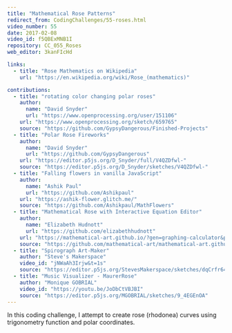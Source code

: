 ```yaml
---
title: "Mathematical Rose Patterns"
redirect_from: CodingChallenges/55-roses.html
video_number: 55
date: 2017-02-08
video_id: f5QBExMNB1I
repository: CC_055_Roses
web_editor: 3kanFIcHd

links:
  - title: "Rose Mathematics on Wikipedia"
    url: "https://en.wikipedia.org/wiki/Rose_(mathematics)"

contributions:
  - title: "rotating color changing polar roses"
    author:
      name: "David Snyder"
      url: "https://www.openprocessing.org/user/151106"
    url: "https://www.openprocessing.org/sketch/659765"
    source: "https://github.com/GypsyDangerous/Finished-Projects"
  - title: "Polar Rose Fireworks"
    author:
      name: "David Snyder"
      url: "https://github.com/GypsyDangerous"
    url: "https://editor.p5js.org/D_Snyder/full/V4QZDfwl-"
    source: "https://editor.p5js.org/D_Snyder/sketches/V4QZDfwl-"
  - title: "Falling flowers in vanilla JavaScript"
    author:
      name: "Ashik Paul"
      url: "https://github.com/Ashikpaul"
    url: "https://ashik-flower.glitch.me/"
    source: "https://github.com/Ashikpaul/MathFlowers"
  - title: "Mathematical Rose with Interactive Equation Editor"
    author:
      name: "Elizabeth Hudnott"
      url: "https://github.com/elizabethhudnott"
    url: "https://mathematical-art.github.io/?gen=graphing-calculator&preset=rose"
    source: "https://github.com/mathematical-art/mathematical-art.github.io/tree/master/sketch"
  - title: "Spirograph Art-Maker"
    author: "Steve's Makerspace"
    video_id: "jNWaAh3Irjw&t=1s"
    source: "https://editor.p5js.org/StevesMakerspace/sketches/dqCrfr642"
  - title: "Music Visualizer - MaurerRose"
    author: "Monique GOBRIAL"
    video_id: "https://youtu.be/JoDbCtVBJBI"
    source: "https://editor.p5js.org/MGOBRIAL/sketches/9_4EGEnOA"
---
```


In this coding challenge, I attempt to create rose (rhodonea) curves using trigonometry function and polar coordinates.
